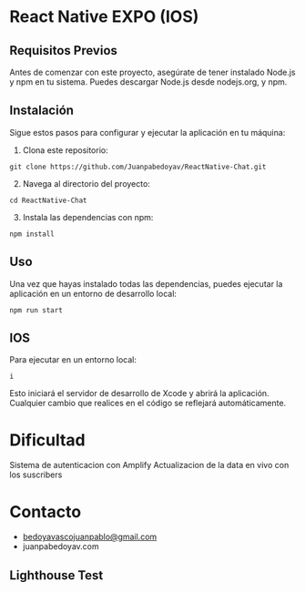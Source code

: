 # React Native EXPO (IOS) 

## Requisitos Previos
Antes de comenzar con este proyecto, asegúrate de tener instalado Node.js y npm en tu sistema. Puedes descargar Node.js desde nodejs.org, y npm.

## Instalación
Sigue estos pasos para configurar y ejecutar la aplicación en tu máquina:

1. Clona este repositorio:
```
git clone https://github.com/Juanpabedoyav/ReactNative-Chat.git
```
2. Navega al directorio del proyecto:
```
cd ReactNative-Chat
```
3. Instala las dependencias con npm:
```
npm install
```
## Uso
Una vez que hayas instalado todas las dependencias, puedes ejecutar la aplicación en un entorno de desarrollo local:
```
npm run start
```
## IOS
Para ejecutar en un entorno local:
```
i
```
Esto iniciará el servidor de desarrollo de Xcode y abrirá la aplicación. Cualquier cambio que realices en el código se reflejará automáticamente.

# Dificultad 
Sistema de autenticacion con Amplify
Actualizacion de la data en vivo con los suscribers

# Contacto
* bedoyavascojuanpablo@gmail.com
* juanpabedoyav.com
## Lighthouse Test


